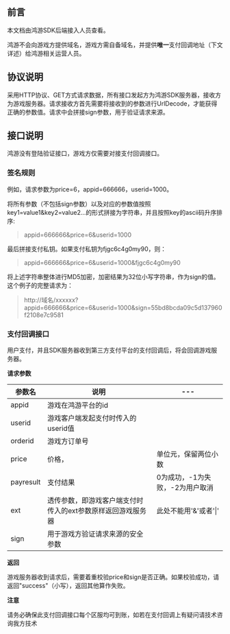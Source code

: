 ## 前言
本文档由鸿游SDK后端接入人员查看。

鸿游不会向游戏方提供域名，游戏方需自备域名，并提供**唯一**支付回调地址（下文详述）给鸿游相关运营人员。

## 协议说明
采用HTTP协议、GET方式请求数据，所有接口发起方为鸿游SDK服务器，接收方为游戏服务器。请求接收方首先需要将接收到的参数进行UrlDecode，才能获得正确的参数值。请求中会拼接sign参数，用于验证请求来源。

## 接口说明
鸿游没有登陆验证接口，游戏方仅需要对接支付回调接口。

### 签名规则
例如，请求参数为price=6，appid=666666，userid=1000。

将所有参数（不包括sign参数）以及对应的参数值按照key1=value1&key2=value2...的形式拼接为字符串，并且按照key的ascii码升序排序:
> appid=666666&price=6&userid=1000

最后拼接支付私钥。如果支付私钥为fjgc6c4g0my90，则：
> appid=666666&price=6&userid=1000&fjgc6c4g0my90

将上述字符串整体进行MD5加密，加密结果为32位小写字符串，作为sign的值。这个例子的完整请求为：

> http://域名/xxxxxx?appid=666666&price=6&userid=1000&sign=55bd8bcda09c5d137960f2108e7c9581

### 支付回调接口
用户支付，并且SDK服务器收到第三方支付平台的支付回调后，将会回调游戏服务器。

**请求参数**

参数名 | 说明 |---
---|---|----
appid | 游戏在鸿游平台的id|
userid | 游戏客户端发起支付时传入的userid值|
orderid | 游戏方订单号|
price | 价格，|单位元，保留两位小数
payresult | 支付结果| 0为成功，-1为失败，-2为用户取消
ext | 透传参数，即游戏客户端支付时传入的ext参数原样返回游戏服务器|此处不能用'&'或者'\|'
sign | 用于游戏方验证请求来源的安全参数|

**返回**

游戏服务器收到请求后，需要着重校验price和sign是否正确。如果校验成功，请返回"success"（小写），返回其他算作失败。

**注意**

请务必确保此支付回调接口每个区服均可到账，如若在支付回调上有疑问请技术咨询我方技术